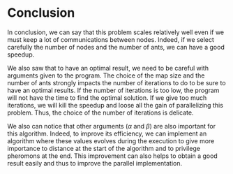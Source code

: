 # Conclusion

In conclusion, we can say that this problem scales relatively well even if we must keep a lot of communications between nodes.
Indeed, if we select carefully the number of nodes and the number of ants, we can have a good speedup.

We also saw that to have an optimal result, we need to be careful with arguments given to the program.
The choice of the map size and the number of ants strongly impacts the number of iterations to do to be sure to have an optimal results.
If the number of iterations is too low, the program will not have the time to find the optimal solution.
If we give too much iterations, we will kill the speedup and loose all the gain of parallelizing this problem.
Thus, the choice of the number of iterations is delicate.

We also can notice that other arguments ($\alpha$ and $\beta$) are also important for this algorithm.
Indeed, to improve its efficiency, we can implement an algorithm where these values evolves during the execution to give more importance to distance at the start of the algorithm and to privilege pheromons at the end.
This improvement can also helps to obtain a good result easily and thus to improve the parallel implementation.

